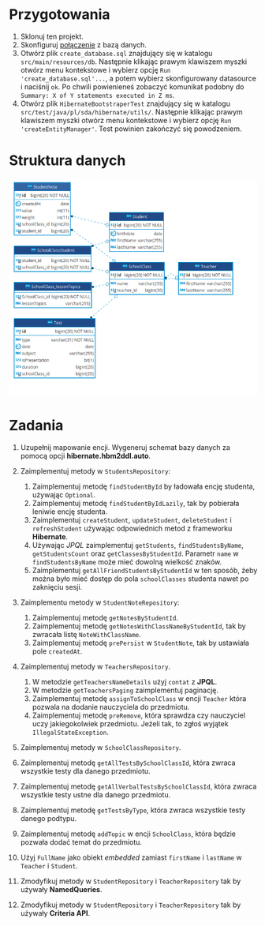 # Przygotowania

1. Sklonuj ten projekt.
2. Skonfiguruj [połączenie](assets/Datasource.md) z bazą danych.
3. Otwórz plik `create_database.sql` znajdujący się w katalogu `src/main/resources/db`.
   Następnie klikając prawym klawiszem myszki otwórz menu kontekstowe i wybierz opcję
   `Run 'create_database.sql'...`, a potem wybierz skonfigurowany datasource i naciśnij `ok`.
   Po chwili powienieneś zobaczyć komunikat podobny do `Summary: X of Y statements executed in Z ms`.
4. Otwórz plik `HibernateBootstraperTest` znajdujący się w katalogu `src/test/java/pl/sda/hibernate/utils/`.
   Następnie klikając prawym klawiszem myszki otwórz menu kontekstowe i wybierz opcję
   `Run 'createEntityManager'`. Test powinien zakończyć się powodzeniem.

# Struktura danych

![dane](assets/diagram.png)


# Zadania

1. Uzupełnij mapowanie encji. Wygeneruj schemat bazy danych za pomocą opcji **hibernate.hbm2ddl.auto**.
2. Zaimplementuj metody w `StudentsRepository`:
   1. Zaimplementuj metodę `findStudentById` by ładowała encję studenta, używając `Optional`.
   2. Zaimplementuj metodę `findStudentByIdLazily`, tak by pobierała leniwie encję studenta.
   3. Zaimplementuj `createStudent`, `updateStudent`, `deleteStudent` i `refreshStudent` używając odpowiednich metod z frameworku **Hibernate**.
   4. Używając *JPQL* zaimplementuj `getStudents`, `findStudentsByName`, `getStudentsCount` oraz `getClassesByStudentId`.
   Parametr `name` w `findStudentsByName` może mieć dowolną wielkość znaków.  
   5. Zaimplementuj `getAllFriendStudentsByStudentId` w ten sposób, żeby można było mieć dostęp do pola `schoolClasses` studenta nawet po zaknięciu sesji.
   
3. Zaimplementu metody w `StudentNoteRepository`:
   1. Zaimplementuj metodę `getNotesByStudentId`.
   2. Zaimplementuj metodę `getNotesWithClassNameByStudentId`, tak by zwracała listę `NoteWithClassName`.
   3. Zaimplementuj metodę `prePersist` w `StudentNote`, tak by ustawiała pole `createdAt`.
   
4. Zaimplementuj metody w `TeachersRepository`. 
   1. W metodzie `getTeachersNameDetails` użyj `contat` z **JPQL**.
   2. W metodzie `getTeachersPaging` zaimplementuj paginację.
   3. Zaimplementuj metodę `assignToSchoolClass` w encji `Teacher` która pozwala na dodanie nauczyciela do przedmiotu.
   4. Zaimplementuj metodę `preRemove`, która sprawdza czy nauczyciel uczy jakiegokolwiek przedmiotu.
      Jeżeli tak, to zgłoś wyjątek `IllegalStateException`.
   
5. Zaimplementuj metody w `SchoolClassRepository`.
  1. Zaimplementuj metodę `getAllTestsBySchoolClassId`, która zwraca wszystkie testy dla danego przedmiotu.
  2. Zaimplementuj metodę `getAllVerbalTestsBySchoolClassId`, która zwraca wszystkie testy ustne dla danego przedmiotu.
  3. Zaimplementuj metodę `getTestsByType`, która zwraca wszystkie testy danego podtypu.
  4. Zaimplementuj metodę `addTopic` w encji `SchoolClass`, która będzie pozwała dodać temat do przedmiotu.

6. Użyj `FullName` jako obiekt *embedded* zamiast `firstName` i `lastName` w `Teacher` i `Student`. 

7. Zmodyfikuj metody w `StudentRepository` i `TeacherRepository` tak by używały **NamedQueries**.

7. Zmodyfikuj metody w `StudentRepository` i `TeacherRepository` tak by używały **Criteria API**.

